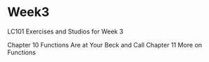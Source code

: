 # Week3
LC101 Exercises and Studios for Week 3

Chapter 10 Functions Are at Your Beck and Call
Chapter 11 More on Functions
